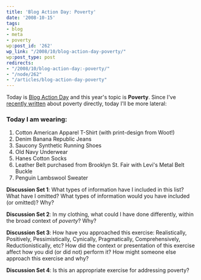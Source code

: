 ```yaml
---
title: 'Blog Action Day: Poverty'
date: '2008-10-15'
tags:
- blog
- meta
- poverty
wp:post_id: '262'
wp_link: "/2008/10/blog-action-day-poverty/"
wp:post_type: post
redirects:
- "/2008/10/blog-action-day:-poverty/"
- "/node/262"
- "/articles/blog-action-day-poverty"
---
```


Today is [Blog Action Day](http://blogactionday.org/) and this year's topic is **Poverty**. Since I've [recently written](http://island94.org/tags/poverty) about poverty directly, today I'll be more lateral:

### Today I am wearing:

1. Cotton American Apparel T-Shirt (with print-design from Woot!)
2. Denim Banana Republic Jeans
3. Saucony Synthetic Running Shoes
4. Old Navy Underwear
5. Hanes Cotton Socks
6. Leather Belt purchased from Brooklyn St. Fair with Levi's Metal Belt Buckle
7. Penguin Lambswool Sweater

**Discussion Set 1**: What types of information have I included in this list? What have I omitted? What types of information would you have included (or omitted)? Why?

**Discussion Set 2**: In my clothing, what could I have done differently, within the broad context of _poverty_? Why?

**Discussion Set 3**: How have you approached this exercise: Realistically, Positively, Pessimistically, Cynically, Pragmatically, Comprehensively, Reductionistically, etc? How did the context or presentation of this exercise affect how you did (or did not) perform it? How might someone else approach this exercise and why?

**Discussion Set 4**: Is this an appropriate exercise for addressing poverty?
